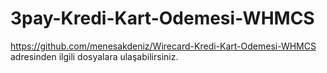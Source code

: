 # 3pay-Kredi-Kart-Odemesi-WHMCS


https://github.com/menesakdeniz/Wirecard-Kredi-Kart-Odemesi-WHMCS adresinden ilgili dosyalara ulaşabilirsiniz.
